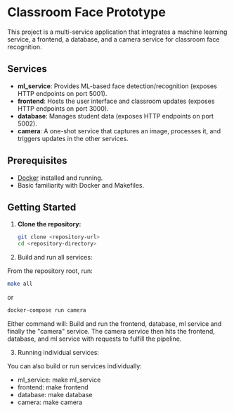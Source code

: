 # Classroom Face Prototype

This project is a multi-service application that integrates a machine learning service, a frontend, a database, and a camera service for classroom face recognition.

## Services

- **ml_service**: Provides ML-based face detection/recognition (exposes HTTP endpoints on port 5001).
- **frontend**: Hosts the user interface and classroom updates (exposes HTTP endpoints on port 3000).
- **database**: Manages student data (exposes HTTP endpoints on port 5002).
- **camera**: A one-shot service that captures an image, processes it, and triggers updates in the other services.

## Prerequisites

- [Docker](https://www.docker.com/) installed and running.
- Basic familiarity with Docker and Makefiles.

## Getting Started

1. **Clone the repository:**

   ```bash
   git clone <repository-url>
   cd <repository-directory>
2. Build and run all services:

From the repository root, run:

```bash
make all
```
or 
```bash 
docker-compose run camera
```
Either command will: Build and run the  frontend, database, ml service and finally the "camera" service. The camera service then hits the frontend, database, and ml service with requests to fulfill the pipeline.  

3.  Running individual services:

You can also build or run services individually:

- ml_service: make ml_service
- frontend: make frontend
- database: make database
- camera: make camera